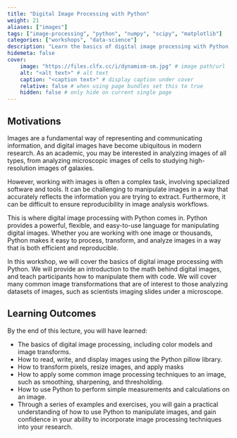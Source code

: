 ```yaml
---
title: "Digital Image Processing with Python"
weight: 21
aliases: ["images"]
tags: ["image-processing", "python", "numpy", "scipy", "matplotlib"]
categories: ["workshops", "data-science"]
description: "Learn the basics of digital image processing with Python, including the math behind images and common transformations."
hidemeta: false
cover:
    image: "https://files.clfx.cc/i/dynamism-sm.jpg" # image path/url
    alt: "<alt text>" # alt text
    caption: "<caption text>" # display caption under cover
    relative: false # when using page bundles set this to true
    hidden: false # only hide on current single page
---
```



## Motivations
Images are a fundamental way of representing and communicating information, and digital images have become ubiquitous in modern research. As an academic, you may be interested in analyzing images of all types, from analyzing microscopic images of cells to studying high-resolution images of galaxies.

However, working with images is often a complex task, involving specialized software and tools. It can be challenging to manipulate images in a way that accurately reflects the information you are trying to extract. Furthermore, it can be difficult to ensure reproducibility in image analysis workflows.

This is where digital image processing with Python comes in. Python provides a powerful, flexible, and easy-to-use language for manipulating digital images. Whether you are working with one image or thousands, Python makes it easy to process, transform, and analyze images in a way that is both efficient and reproducible.

In this workshop, we will cover the basics of digital image processing with Python. We will provide an introduction to the math behind digital images, and teach participants how to manipulate them with code. We will cover many common image transformations that are of interest to those analyzing datasets of images, such as scientists imaging slides under a microscope.


## Learning Outcomes
By the end of this lecture, you will have learned:

- The basics of digital image processing, including color models and image transforms.
- How to read, write, and display images using the Python pillow library.
- How to transform pixels, resize images, and apply masks
- How to apply some common image processing techniques to an image, such as smoothing, sharpening, and thresholding.
- How to use Python to perform simple measurements and calculations on an image.
- Through a series of examples and exercises, you will gain a practical understanding of how to use Python to manipulate images, and gain confidence in your ability to incorporate image processing techniques into your research.